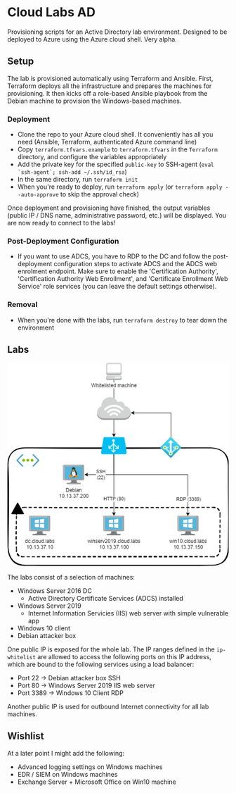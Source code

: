 # Cloud Labs AD

Provisioning scripts for an Active Directory lab environment. Designed to be deployed to Azure using the Azure cloud shell. Very alpha.

## Setup

The lab is provisioned automatically using Terraform and Ansible. First, Terraform deploys all the infrastructure and prepares the machines for provisioning. It then kicks off a role-based Ansible playbook from the Debian machine to provision the Windows-based machines.

### Deployment

- Clone the repo to your Azure cloud shell. It conveniently has all you need (Ansible, Terraform, authenticated Azure command line)
- Copy `terraform.tfvars.example` to `terraform.tfvars` in the `Terraform` directory, and configure the variables appropriately
- Add the private key for the specified `public-key` to SSH-agent (``eval `ssh-agent`; ssh-add ~/.ssh/id_rsa``)
- In the same directory, run `terraform init`
- When you're ready to deploy, run `terraform apply` (or `terraform apply --auto-approve` to skip the approval check)

Once deployment and provisioning have finished, the output variables (public IP / DNS name, administrative password, etc.) will be displayed. You are now ready to connect to the labs!

### Post-Deployment Configuration

- If you want to use ADCS, you have to RDP to the DC and follow the post-deployment configuration steps to activate ADCS and the ADCS web enrolment endpoint. Make sure to enable the 'Certification Authority', 'Certification Authority Web Enrollment', and 'Certificate Enrollment Web Service' role services (you can leave the default settings otherwise).

### Removal

- When you're done with the labs, run `terraform destroy` to tear down the environment

## Labs

![Lab overview](assets/labs.png)

The labs consist of a selection of machines:

- Windows Server 2016 DC
    - Active Directory Certificate Services (ADCS) installed
- Windows Server 2019
    - Internet Information Servicies (IIS) web server with simple vulnerable app
- Windows 10 client
- Debian attacker box

One public IP is exposed for the whole lab. The IP ranges defined in the `ip-whitelist` are allowed to access the following ports on this IP address, which are bound to the following services using a load balancer:

- Port 22   -> Debian attacker box SSH
- Port 80   -> Windows Server 2019 IIS web server
- Port 3389 -> Windows 10 Client RDP

Another public IP is used for outbound Internet connectivity for all lab machines.

## Wishlist

At a later point I might add the following:
- Advanced logging settings on Windows machines
- EDR / SIEM on Windows machines
- Exchange Server + Microsoft Office on Win10 machine
